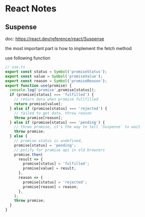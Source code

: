 # React Notes

## Suspense

doc: https://react.dev/reference/react/Suspense

the most important part is how to implement the fetch method


use following function 

```ts
// use.ts
export const status = Symbol('promiseStatus');
export const value = Symbol('promiseValue');
export const reason = Symbol('promiseReason');
export function use(promise) {
  console.log('promise',promise[status]);
  if (promise[status] === 'fulfilled') {
    // return data when promise fullfilled
    return promise[value];
  } else if (promise[status] === 'rejected') {
    // failed to get data, throw reason
    throw promise[reason];
  } else if (promise[status] === 'pending') {
    // thrwo promise, it's the way to tell `Suspense` to wait
    throw promise;
  } else {
    // promise status is undefined,
    promise[status] = 'pending';
    // polify for promise api in old browsers
    promise.then(
      result => {
        promise[status] = 'fulfilled';
        promise[value] = result;
      },
      reason => {
        promise[status] = 'rejected';
        promise[reason] = reason;
      },      
    );
    throw promise;
  }
}
```
